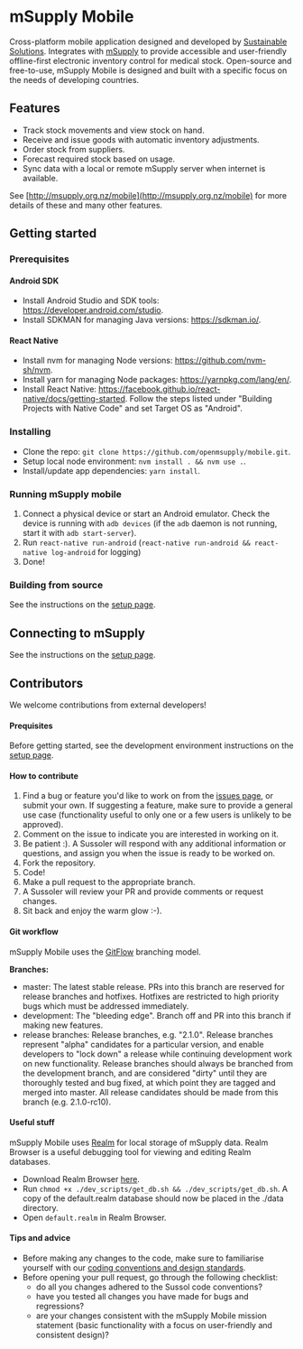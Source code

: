# mSupply Mobile

Cross-platform mobile application designed and developed by [Sustainable Solutions](http://sussol.net). Integrates with [mSupply](https://www.msupply.org.nz/) to provide accessible and user-friendly offline-first electronic inventory control for medical stock. Open-source and free-to-use, mSupply Mobile is designed and built with a specific focus on the needs of developing countries.

## Features

- Track stock movements and view stock on hand.
- Receive and issue goods with automatic inventory adjustments.
- Order stock from suppliers.
- Forecast required stock based on usage.
- Sync data with a local or remote mSupply server when internet is available.

See [http://msupply.org.nz/mobile](http://msupply.org.nz/mobile) for more details of these and many other features.

## Getting started

### Prerequisites

#### Android SDK

- Install Android Studio and SDK tools: https://developer.android.com/studio.
- Install SDKMAN for managing Java versions: https://sdkman.io/.

#### React Native

- Install nvm for managing Node versions: https://github.com/nvm-sh/nvm.
- Install yarn for managing Node packages: https://yarnpkg.com/lang/en/.
- Install React Native: https://facebook.github.io/react-native/docs/getting-started. Follow the steps listed under "Building Projects with Native Code" and set Target OS as "Android".

### Installing

- Clone the repo: `git clone https://github.com/openmsupply/mobile.git`.
- Setup local node environment: `nvm install . && nvm use .`.
- Install/update app dependencies: `yarn install`.

### Running mSupply mobile

1. Connect a physical device or start an Android emulator. Check the device is running with `adb devices` (if the `adb` daemon is not running, start it with `adb start-server`).
2. Run `react-native run-android` (`react-native run-android && react-native log-android` for logging)
3. Done!

### Building from source

See the instructions on the [setup page](https://github.com/sussol/mobile/wiki/Setup#building-from-source).

## Connecting to mSupply

See the instructions on the [setup page](https://github.com/sussol/mobile/wiki/Setup#setting-up-msupply-server).

## Contributors

We welcome contributions from external developers!

#### Prequisites

Before getting started, see the development environment instructions on the [setup page](https://github.com/openmsupply/mobile/wiki/Setup).

#### How to contribute

1. Find a bug or feature you'd like to work on from the [issues page](https://github.com/sussol/mobile/issues), or submit your own. If suggesting a feature, make sure to provide a general use case (functionality useful to only one or a few users is unlikely to be approved).
2. Comment on the issue to indicate you are interested in working on it.
3. Be patient :). A Sussoler will respond with any additional information or questions, and assign you when the issue is ready to be worked on.
4. Fork the repository.
5. Code!
6. Make a pull request to the appropriate branch.
7. A Sussoler will review your PR and provide comments or request changes.
8. Sit back and enjoy the warm glow :-).

#### Git workflow

mSupply Mobile uses the [GitFlow](https://datasift.github.io/gitflow/IntroducingGitFlow.html) branching model.

**Branches:**

- master: The latest stable release. PRs into this branch are reserved for release branches and hotfixes. Hotfixes are restricted to high priority bugs which must be addressed immediately.
- development: The "bleeding edge". Branch off and PR into this branch if making new features.
- release branches: Release branches, e.g. "2.1.0". Release branches represent "alpha" candidates for a particular version, and enable developers to "lock down" a release while continuing development work on new functionality. Release branches should always be branched from the development branch, and are considered "dirty" until they are thoroughly tested and bug fixed, at which point they are tagged and merged into master. All release candidates should be made from this branch (e.g. 2.1.0-rc10).

#### Useful stuff

mSupply Mobile uses [Realm](https://realm.io/) for local storage of mSupply data. Realm Browser is a useful debugging tool for viewing and editing Realm databases.

- Download Realm Browser [here](https://realm.io/products/realm-studio/#download-studio).
- Run `chmod +x ./dev_scripts/get_db.sh && ./dev_scripts/get_db.sh`. A copy of the default.realm database should now be placed in the ./data directory.
- Open `default.realm` in Realm Browser.

#### Tips and advice

- Before making any changes to the code, make sure to familiarise yourself with our [coding conventions and design standards](https://github.com/sussol/mobile/wiki/Code-Design).
- Before opening your pull request, go through the following checklist:
  - do all you changes adhered to the Sussol code conventions?
  - have you tested all changes you have made for bugs and regressions?
  - are your changes consistent with the mSupply Mobile mission statement (basic functionality with a focus on user-friendly and consistent design)?
